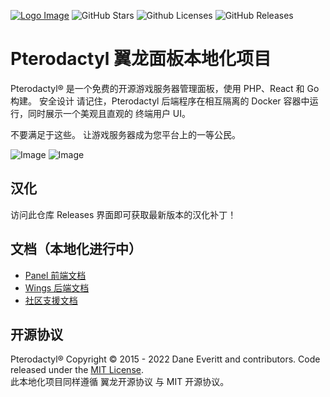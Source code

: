 [![Logo Image](https://s1.ax1x.com/2022/06/11/XgEqRP.png)](https://ilwork.cn)
![GitHub Stars](https://img.shields.io/github/stars/ilworkcn/pterodactyl-chinese-manual?style=for-the-badge)
![Github Licenses](https://img.shields.io/github/license/ilworkcn/pterodactyl-chinese-manual?style=for-the-badge)
![GitHub Releases](https://img.shields.io/github/license/ilworkcn/pterodactyl-chinese-manual/latest/total?style=for-the-badge)

# Pterodactyl 翼龙面板本地化项目
Pterodactyl® 是一个免费的开源游戏服务器管理面板，使用 PHP、React 和 Go 构建。 安全设计
请记住，Pterodactyl 后端程序在相互隔离的 Docker 容器中运行，同时展示一个美观且直观的
终端用户 UI。

不要满足于这些。 让游戏服务器成为您平台上的一等公民。

![Image](https://s1.ax1x.com/2022/06/12/X28cVI.png)
![Image](https://s1.ax1x.com/2022/06/12/X28gat.png)

## 汉化
访问此仓库 Releases 界面即可获取最新版本的汉化补丁！

## 文档（本地化进行中）
* [Panel 前端文档](https://pterodactyl.io/panel/1.0/getting_started.html)
* [Wings 后端文档](https://pterodactyl.io/wings/1.0/installing.html)
* [社区支援文档](https://pterodactyl.io/community/about.html)

## 开源协议
Pterodactyl® Copyright © 2015 - 2022 Dane Everitt and contributors.
Code released under the [MIT License](./LICENSE.md).  
此本地化项目同样遵循 翼龙开源协议 与 MIT 开源协议。

